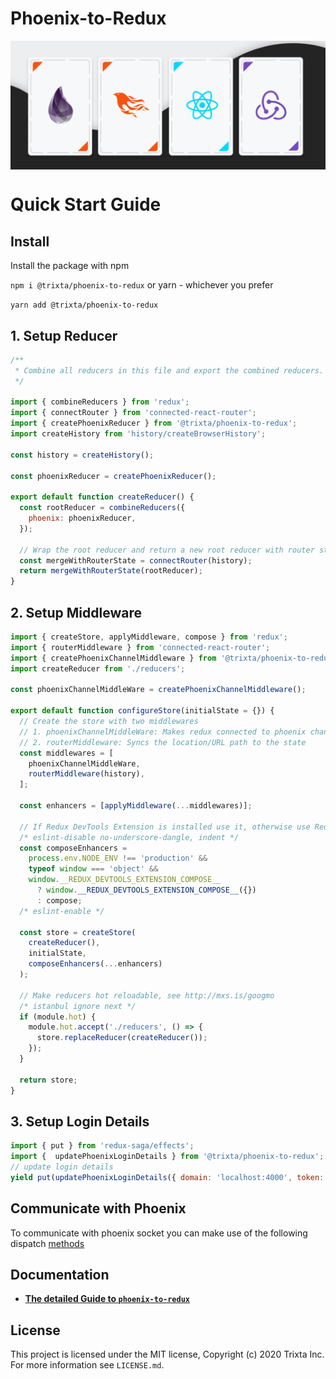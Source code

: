 # Phoenix-to-Redux
<img src="https://raw.githubusercontent.com/trixtateam/phoenix-to-redux/master/assets/phoenix-to-redux.jpg" alt="phoenix to redux banner" align="center" />

<br />

# Quick Start Guide
## Install
Install the package with npm

```npm i @trixta/phoenix-to-redux```
or yarn - whichever you prefer

```yarn add @trixta/phoenix-to-redux```

## 1. Setup Reducer
```javascript
/**
 * Combine all reducers in this file and export the combined reducers.
 */

import { combineReducers } from 'redux';
import { connectRouter } from 'connected-react-router';
import { createPhoenixReducer } from '@trixta/phoenix-to-redux';
import createHistory from 'history/createBrowserHistory';

const history = createHistory();

const phoenixReducer = createPhoenixReducer();

export default function createReducer() {
  const rootReducer = combineReducers({
    phoenix: phoenixReducer,
  });

  // Wrap the root reducer and return a new root reducer with router state
  const mergeWithRouterState = connectRouter(history);
  return mergeWithRouterState(rootReducer);
}
```

## 2. Setup Middleware
```javascript
import { createStore, applyMiddleware, compose } from 'redux';
import { routerMiddleware } from 'connected-react-router';
import { createPhoenixChannelMiddleware } from '@trixta/phoenix-to-redux';
import createReducer from './reducers';

const phoenixChannelMiddleWare = createPhoenixChannelMiddleware();

export default function configureStore(initialState = {}) {
  // Create the store with two middlewares
  // 1. phoenixChannelMiddleWare: Makes redux connected to phoenix channels
  // 2. routerMiddleware: Syncs the location/URL path to the state
  const middlewares = [
    phoenixChannelMiddleWare,
    routerMiddleware(history),
  ];

  const enhancers = [applyMiddleware(...middlewares)];

  // If Redux DevTools Extension is installed use it, otherwise use Redux compose
  /* eslint-disable no-underscore-dangle, indent */
  const composeEnhancers =
    process.env.NODE_ENV !== 'production' &&
    typeof window === 'object' &&
    window.__REDUX_DEVTOOLS_EXTENSION_COMPOSE__
      ? window.__REDUX_DEVTOOLS_EXTENSION_COMPOSE__({})
      : compose;
  /* eslint-enable */

  const store = createStore(
    createReducer(),
    initialState,
    composeEnhancers(...enhancers)
  );

  // Make reducers hot reloadable, see http://mxs.is/googmo
  /* istanbul ignore next */
  if (module.hot) {
    module.hot.accept('./reducers', () => {
      store.replaceReducer(createReducer());
    });
  }

  return store;
}
```
## 3. Setup Login Details
```javascript
import { put } from 'redux-saga/effects';
import {  updatePhoenixLoginDetails } from '@trixta/phoenix-to-redux';
// update login details
yield put(updatePhoenixLoginDetails({ domain: 'localhost:4000', token:'eyJhbGciOiJIUzI1NiIsInR5cCI6IkpXVCJ9.eyJzdWIiOiIxMjM0NTY3ODkwIiwibmFtZSI6IkpvaG4gRG9lIiwiaWF0IjoxNTE2MjM5MDIyfQ.SflKxwRJSMeKKF2QT4fwpMeJf36POk6yJV_adQssw5c',agentId: 'john@doe.com'}));
```

## Communicate with Phoenix
To communicate with phoenix socket you can make use of the following dispatch [methods](docs/js/methods.md)

## Documentation
- [**The detailed Guide to `phoenix-to-redux`**](docs/README.md)

## License

This project is licensed under the MIT license, Copyright (c) 2020 Trixta Inc. For more information see `LICENSE.md`.
